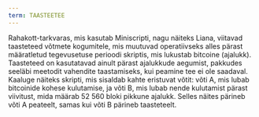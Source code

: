```yaml
---
term: TAASTEETEE
---
```


Rahakott-tarkvaras, mis kasutab Miniscripti, nagu näiteks Liana, viitavad taasteteed võtmete kogumitele, mis muutuvad operatiivseks alles pärast määratletud tegevusetuse perioodi skriptis, mis lukustab bitcoine (ajalukk). Taasteteed on kasutatavad ainult pärast ajalukkude aegumist, pakkudes seeläbi meetodit vahendite taastamiseks, kui peamine tee ei ole saadaval. Kaaluge näiteks skripti, mis sisaldab kahte eristuvat võtit: võti A, mis lubab bitcoinide kohese kulutamise, ja võti B, mis lubab nende kulutamist pärast viivitust, mida määrab 52 560 bloki pikkune ajalukk. Selles näites pärineb võti A peateelt, samas kui võti B pärineb taasteteelt.